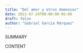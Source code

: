 ```yaml
---
title: "Del amor y otros demonios"
date: 2022-07-24T00:00:00-05:00
draft: false
author: "Gabriel García Márquez"
---
```


SUMMARY

<!--more-->

CONTENT